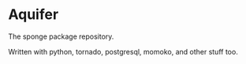 # Aquifer

The sponge package repository.

Written with python, tornado, postgresql, momoko, and other stuff too.
